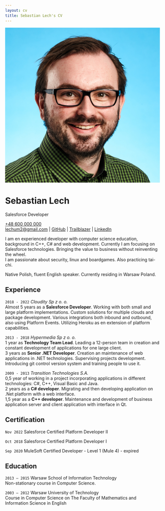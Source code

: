 ```yaml
---
layout: cv
title: Sebastian Lech's CV
---
```

![picture](/media/picture.jpg "picture")
# Sebastian Lech
Salesforce Developer

<div id="webaddress">
  <a href="tel:+48600000000">+48 600 000 000</a>
</div>

<div id="webaddress">
  <a href="mailto:lechum2@gmail.com">lechum2@gmail.com</a>
| <a href="https://github.com/lechum2">GitHub</a>
| <a href="https://trailblazer.me/id/lechum2">Trailblazer</a>
| <a href="https://www.linkedin.com/in/sebastian-lech-9054ab78">LinkedIn</a>
</div>

I am en experienced developer with computer science education, background in C++, C# and web development.
Currently I am focusing on Salesforce technologies. Bringing the value to business without reinventing the wheel.\
I am passionate about security, linux and boardgames. Also practicing tai-chi.

Native Polish, fluent English speaker. Currently residing in Warsaw Poland.

## Experience

`2018 - 2022` *Cloudity Sp z o. o.*\
Almost 5 years as a **Salesforce Developer**. Working with both small and large platform implementations. Custom solutions for multiple clouds and package development. Various integrations both inbound and outbound, also using Platform Events. Utilizing Heroku as en extension of platform capabilities.

`2013 - 2018` *Hypermedia Sp z o. o.*\
1 year as **Technology Team Lead**. Leading a 12-person team in creation and constant development of applications for one large client.\
3 years as **Senior .NET Developer**. Creation an maintenance of web applications in .NET technologies. Supervising projects development. Introducing git control version system and training people to use it.

`2009 - 2013` *Transition Technologies S.A.*\
0,5 year of working in a project incorporating applications in different technologies: C#, C++, Visual Basic and Java.\
2 years as a **C# developer**. Migrating and then developing application on .Net platform with a web interface.\
1,5 year as a **C++ developer**. Maintenance and development of business application server and client application with interface in Qt.

## Certification
`Nov 2022` Salesforce Certified Platform Developer II

`Oct 2018` Salesforce Certified Platform Developer I

`Sep 2020` MuleSoft Certified Developer - Level 1 (Mule 4) - expired


## Education
`2013 – 2015` Warsaw School of Information Technology\
Non-stationary course in Computer Science.	

`2003 – 2012` Warsaw University of Technology\
Course in Computer Science on The Faculty of Mathematics and Information Science in English


<!-- ### Footer

Last updated: May 2013 -->



